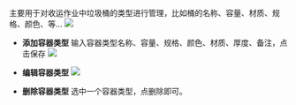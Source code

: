 主要用于对收运作业中垃圾桶的类型进行管理，比如桶的名称、容量、材质、规格、颜色、等…
![](images/screenshot_1578297244780.png)
* **添加容器类型**
输入容器类型名称、容量、规格、颜色、材质、厚度、备注，点击保存
![](images/screenshot_1578300142575.png)

* **编辑容器类型**
![](images/screenshot_1578300159840.png)

* **删除容器类型**
选中一个容器类型，点删除即可。